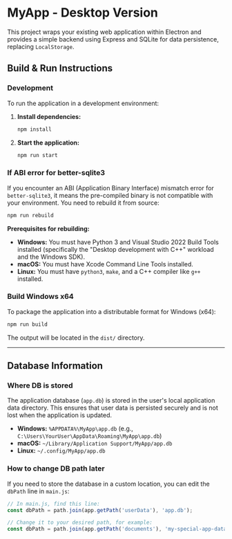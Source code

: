 # MyApp - Desktop Version

This project wraps your existing web application within Electron and provides a simple backend using Express and SQLite for data persistence, replacing `LocalStorage`.

## Build & Run Instructions

### Development
To run the application in a development environment:

1.  **Install dependencies:**
    ```sh
    npm install
    ```

2.  **Start the application:**
    ```sh
    npm run start
    ```

### If ABI error for better-sqlite3
If you encounter an ABI (Application Binary Interface) mismatch error for `better-sqlite3`, it means the pre-compiled binary is not compatible with your environment. You need to rebuild it from source:

```sh
npm run rebuild
```

**Prerequisites for rebuilding:**
*   **Windows:** You must have Python 3 and Visual Studio 2022 Build Tools installed (specifically the "Desktop development with C++" workload and the Windows SDK).
*   **macOS:** You must have Xcode Command Line Tools installed.
*   **Linux:** You must have `python3`, `make`, and a C++ compiler like `g++` installed.

### Build Windows x64
To package the application into a distributable format for Windows (x64):

```sh
npm run build
```

The output will be located in the `dist/` directory.

---

## Database Information

### Where DB is stored
The application database (`app.db`) is stored in the user's local application data directory. This ensures that user data is persisted securely and is not lost when the application is updated.

-   **Windows:** `%APPDATA%\MyApp\app.db`
    (e.g., `C:\Users\YourUser\AppData\Roaming\MyApp\app.db`)
-   **macOS:** `~/Library/Application Support/MyApp/app.db`
-   **Linux:** `~/.config/MyApp/app.db`

### How to change DB path later
If you need to store the database in a custom location, you can edit the `dbPath` line in `main.js`:

```javascript
// In main.js, find this line:
const dbPath = path.join(app.getPath('userData'), 'app.db');

// Change it to your desired path, for example:
const dbPath = path.join(app.getPath('documents'), 'my-special-app-data', 'app.db');
```
